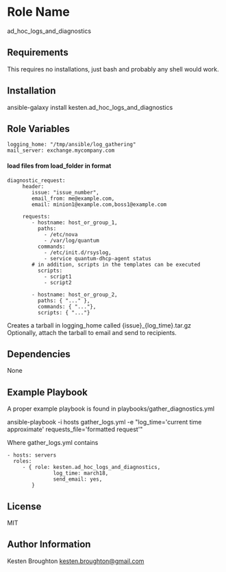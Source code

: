 Role Name
========

ad_hoc_logs_and_diagnostics

Requirements
------------

This requires no installations, just bash and probably any shell would work.

Installation
------------

ansible-galaxy install kesten.ad_hoc_logs_and_diagnostics

Role Variables
--------------

    logging_home: "/tmp/ansible/log_gathering"
    mail_server: exchange.mycompany.com

#### load files from load_folder in format


    diagnostic_request: 
         header: 
            issue: "issue_number",
            email_from: me@example.com,
            email: minion1@example.com,boss1@example.com
          
         requests:
            - hostname: host_or_group_1,
              paths:  
                - /etc/nova
                - /var/log/quantum
              commands: 
                - /etc/init.d/rsyslog,
                - service quantum-dhcp-agent status
            # in addition, scripts in the templates can be executed 
              scripts:
                - script1
                - script2

            - hostname: host_or_group_2,
              paths: { "..." },
              commands: { "..."},
              scripts: { "..."}

Creates a tarball in logging_home called {issue}_{log_time}.tar.gz <br>
Optionally, attach the tarball to email and send to recipients. <br>


Dependencies
------------

None

Example Playbook
-------------------------

A proper example playbook is found in playbooks/gather_diagnostics.yml

ansible-playbook -i hosts gather_logs.yml -e "log_time='current time approximate' requests_file='formatted request'" 


Where gather_logs.yml contains

    - hosts: servers
      roles:
         - { role: kesten.ad_hoc_logs_and_diagnostics, 
                   log_time: march18, 
                   send_email: yes,  
            }

License
-------

MIT

Author Information
------------------

Kesten Broughton kesten.broughton@gmail.com
